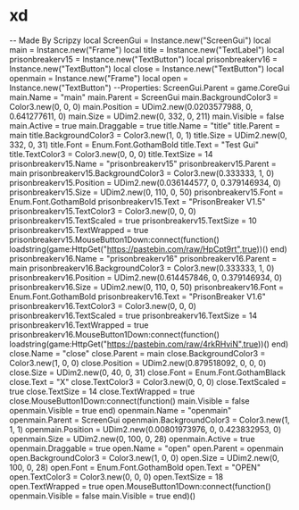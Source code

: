 # xd
-- Made By Scripzy local ScreenGui = Instance.new("ScreenGui") local main = Instance.new("Frame") local title = Instance.new("TextLabel") local prisonbreakerv15 = Instance.new("TextButton") local prisonbreakerv16 = Instance.new("TextButton") local close = Instance.new("TextButton") local openmain = Instance.new("Frame") local open = Instance.new("TextButton") --Properties: ScreenGui.Parent = game.CoreGui   main.Name = "main" main.Parent = ScreenGui main.BackgroundColor3 = Color3.new(0, 0, 0) main.Position = UDim2.new(0.0203577988, 0, 0.641277611, 0) main.Size = UDim2.new(0, 332, 0, 211) main.Visible = false main.Active = true main.Draggable = true   title.Name = "title" title.Parent = main title.BackgroundColor3 = Color3.new(1, 0, 1) title.Size = UDim2.new(0, 332, 0, 31) title.Font = Enum.Font.GothamBold title.Text = "Test Gui" title.TextColor3 = Color3.new(0, 0, 0) title.TextSize = 14   prisonbreakerv15.Name = "prisonbreakerv15" prisonbreakerv15.Parent = main prisonbreakerv15.BackgroundColor3 = Color3.new(0.333333, 1, 0) prisonbreakerv15.Position = UDim2.new(0.036144577, 0, 0.379146934, 0) prisonbreakerv15.Size = UDim2.new(0, 110, 0, 50) prisonbreakerv15.Font = Enum.Font.GothamBold prisonbreakerv15.Text = "PrisonBreaker V1.5" prisonbreakerv15.TextColor3 = Color3.new(0, 0, 0) prisonbreakerv15.TextScaled = true prisonbreakerv15.TextSize = 10 prisonbreakerv15.TextWrapped = true prisonbreakerv15.MouseButton1Down:connect(function() loadstring(game:HttpGet("https://pastebin.com/raw/HpCpt9rt",true))() end)   prisonbreakerv16.Name = "prisonbreakerv16" prisonbreakerv16.Parent = main prisonbreakerv16.BackgroundColor3 = Color3.new(0.333333, 1, 0) prisonbreakerv16.Position = UDim2.new(0.614457846, 0, 0.379146934, 0) prisonbreakerv16.Size = UDim2.new(0, 110, 0, 50) prisonbreakerv16.Font = Enum.Font.GothamBold prisonbreakerv16.Text = "PrisonBreaker V1.6" prisonbreakerv16.TextColor3 = Color3.new(0, 0, 0) prisonbreakerv16.TextScaled = true prisonbreakerv16.TextSize = 14 prisonbreakerv16.TextWrapped = true prisonbreakerv16.MouseButton1Down:connect(function() loadstring(game:HttpGet("https://pastebin.com/raw/4rkRHviN",true))() end)   close.Name = "close" close.Parent = main close.BackgroundColor3 = Color3.new(1, 0, 0) close.Position = UDim2.new(0.879518092, 0, 0, 0) close.Size = UDim2.new(0, 40, 0, 31) close.Font = Enum.Font.GothamBlack close.Text = "X" close.TextColor3 = Color3.new(0, 0, 0) close.TextScaled = true close.TextSize = 14 close.TextWrapped = true close.MouseButton1Down:connect(function() main.Visible = false openmain.Visible = true end)   openmain.Name = "openmain" openmain.Parent = ScreenGui openmain.BackgroundColor3 = Color3.new(1, 1, 1) openmain.Position = UDim2.new(0.00801973976, 0, 0.423832953, 0) openmain.Size = UDim2.new(0, 100, 0, 28) openmain.Active = true openmain.Draggable = true   open.Name = "open" open.Parent = openmain open.BackgroundColor3 = Color3.new(1, 0, 0) open.Size = UDim2.new(0, 100, 0, 28) open.Font = Enum.Font.GothamBold open.Text = "OPEN" open.TextColor3 = Color3.new(0, 0, 0) open.TextSize = 18 open.TextWrapped = true open.MouseButton1Down:connect(function() openmain.Visible = false main.Visible = true end)()

